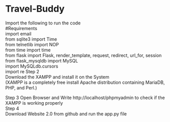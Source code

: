 # Travel-Buddy  
Import the following to run the code  
#Requirements  
import email  
from sqlite3 import Time  
from telnetlib import NOP  
from time import time  
from flask import Flask, render_template, request, redirect, url_for, session  
from flask_mysqldb import MySQL  
import MySQLdb.cursors  
import re 
Step 2  
Download the XAMPP and install it on the System  
(XAMPP is a completely free install Apache distribution containing MariaDB, PHP, and Perl.)  

Step 3
Open Browser and Write http://localhost/phpmyadmin to check if the XAMPP is working properly  
Step 4  
Download Website 2.0 from github and run the app.py file  
